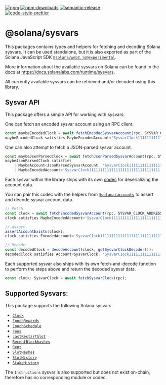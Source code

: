 [![npm][npm-image]][npm-url]
[![npm-downloads][npm-downloads-image]][npm-url]
[![semantic-release][semantic-release-image]][semantic-release-url]
<br />
[![code-style-prettier][code-style-prettier-image]][code-style-prettier-url]

[code-style-prettier-image]: https://img.shields.io/badge/code_style-prettier-ff69b4.svg?style=flat-square
[code-style-prettier-url]: https://github.com/prettier/prettier
[npm-downloads-image]: https://img.shields.io/npm/dm/@solana/sysvars/experimental.svg?style=flat
[npm-image]: https://img.shields.io/npm/v/@solana/sysvars/experimental.svg?style=flat
[npm-url]: https://www.npmjs.com/package/@solana/sysvars/v/experimental
[semantic-release-image]: https://img.shields.io/badge/%20%20%F0%9F%93%A6%F0%9F%9A%80-semantic--release-e10079.svg
[semantic-release-url]: https://github.com/semantic-release/semantic-release

# @solana/sysvars

This packages contains types and helpers for fetching and decoding Solana
sysvars. It can be used standalone, but it is also exported as part of the
Solana JavaScript SDK
[`@solana/web3.js@experimental`](https://github.com/solana-labs/solana-web3.js/tree/master/packages/library).

More information about the available sysvars on Solana can be found in the docs
at <https://docs.solanalabs.com/runtime/sysvars>.

All currently available sysvars can be retrieved and/or decoded using this
library.

## Sysvar API

This package offers a simple API for working with sysvars.

One can fetch an encoded sysvar account using an RPC client.

```ts
const maybeEncodedClock = await fetchEncodedSysvarAccount(rpc, SYSVAR_CLOCK_ADDRESS);
maybeEncodedClock satisfies MaybeEncodedAccount<'SysvarC1ock11111111111111111111111111111111'>;
```

One can also attempt to fetch a JSON-parsed sysvar account.

```ts
const maybeJsonParsedClock = await fetchJsonParsedSysvarAccount(rpc, SYSVAR_CLOCK_ADDRESS);
maybeJsonParsedClock satisfies
    | MaybeAccount<JsonParsedSysvarAccount, 'SysvarC1ock11111111111111111111111111111111'>
    | MaybeEncodedAccount<'SysvarC1ock11111111111111111111111111111111'>;
```

Each sysvar within the library ships with its own
[codec](https://github.com/solana-labs/solana-web3.js/tree/master/packages/codecs)
for deserializing the account data.

You can pair this codec with the helpers from
[`@solana/accounts`](https://github.com/solana-labs/solana-web3.js/tree/master/packages/accounts)
to assert and decode sysvar account data.

```ts
// Fetch.
const clock = await fetchEncodedSysvarAccount(rpc, SYSVAR_CLOCK_ADDRESS);
clock satisfies MaybeEncodedAccount<'SysvarC1ock11111111111111111111111111111111'>;

// Assert.
assertAccountExists(clock);
clock satisfies EncodedAccount<'SysvarC1ock11111111111111111111111111111111'>;

// Decode.
const decodedClock = decodeAccount(clock, getSysvarClockDecoder());
decodedClock satisfies Account<SysvarClock, 'SysvarC1ock11111111111111111111111111111111'>;
```

Each supported sysvar also ships with its own fetch-and-decode function to
perform the steps above and return the decoded sysvar data.

```ts
const clock: SysvarClock = await fetchSysvarClock(rpc);
```

## Supported Sysvars:

This package supports the following Solana sysvars:

-   [`Clock`](https://github.com/solana-labs/solana-web3.js/tree/master/packages/sysvars/src/clock.ts)
-   [`EpochRewards`](https://github.com/solana-labs/solana-web3.js/tree/master/packages/sysvars/src/epoch-rewards.ts)
-   [`EpochSchedule`](https://github.com/solana-labs/solana-web3.js/tree/master/packages/sysvars/src/epoch-schedule.ts)
-   [`Fees`](https://github.com/solana-labs/solana-web3.js/tree/master/packages/sysvars/src/fees.ts)
-   [`LastRestartSlot`](https://github.com/solana-labs/solana-web3.js/tree/master/packages/sysvars/src/last-restart-slot.ts)
-   [`RecentBlockhashes`](https://github.com/solana-labs/solana-web3.js/tree/master/packages/sysvars/src/recent-blockhashes.ts)
-   [`Rent`](https://github.com/solana-labs/solana-web3.js/tree/master/packages/sysvars/src/rent.ts)
-   [`SlotHashes`](https://github.com/solana-labs/solana-web3.js/tree/master/packages/sysvars/src/slot-hashes.ts)
-   [`SlotHistory`](https://github.com/solana-labs/solana-web3.js/tree/master/packages/sysvars/src/slot-history.ts)
-   [`StakeHistory`](https://github.com/solana-labs/solana-web3.js/tree/master/packages/sysvars/src/stake-history.ts)

The `Instructions` sysvar is also supported but does not exist on-chain,
therefore has no corresponding module or codec.

